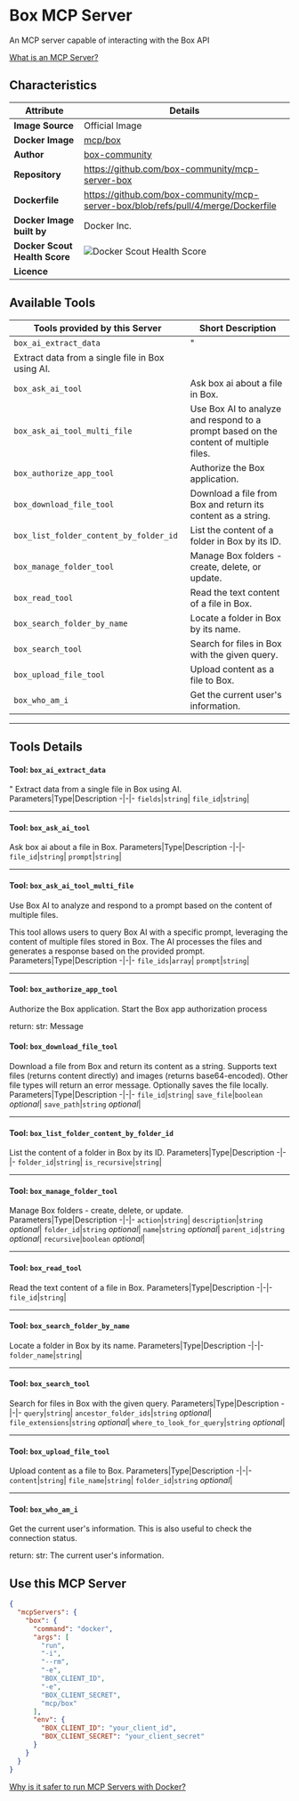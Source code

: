 # Box MCP Server

An MCP server capable of interacting with the Box API

[What is an MCP Server?](https://www.anthropic.com/news/model-context-protocol)

## Characteristics
Attribute|Details|
|-|-|
**Image Source**|Official Image
**Docker Image**|[mcp/box](https://hub.docker.com/repository/docker/mcp/box)
**Author**|[box-community](https://github.com/box-community)
**Repository**|https://github.com/box-community/mcp-server-box
**Dockerfile**|https://github.com/box-community/mcp-server-box/blob/refs/pull/4/merge/Dockerfile
**Docker Image built by**|Docker Inc.
**Docker Scout Health Score**| ![Docker Scout Health Score](https://api.scout.docker.com/v1/policy/insights/org-image-score/badge/mcp/box)
**Licence**|

## Available Tools
Tools provided by this Server|Short Description
-|-
`box_ai_extract_data`|"
Extract data from a single file in Box using AI.|
`box_ask_ai_tool`|Ask box ai about a file in Box.|
`box_ask_ai_tool_multi_file`|Use Box AI to analyze and respond to a prompt based on the content of multiple files.|
`box_authorize_app_tool`|Authorize the Box application.|
`box_download_file_tool`|Download a file from Box and return its content as a string.|
`box_list_folder_content_by_folder_id`|List the content of a folder in Box by its ID.|
`box_manage_folder_tool`|Manage Box folders - create, delete, or update.|
`box_read_tool`|Read the text content of a file in Box.|
`box_search_folder_by_name`|Locate a folder in Box by its name.|
`box_search_tool`|Search for files in Box with the given query.|
`box_upload_file_tool`|Upload content as a file to Box.|
`box_who_am_i`|Get the current user's information.|

---
## Tools Details

#### Tool: **`box_ai_extract_data`**
"
Extract data from a single file in Box using AI.
Parameters|Type|Description
-|-|-
`fields`|`string`|
`file_id`|`string`|

---
#### Tool: **`box_ask_ai_tool`**
Ask box ai about a file in Box.
Parameters|Type|Description
-|-|-
`file_id`|`string`|
`prompt`|`string`|

---
#### Tool: **`box_ask_ai_tool_multi_file`**
Use Box AI to analyze and respond to a prompt based on the content of multiple files.

This tool allows users to query Box AI with a specific prompt, leveraging the content
of multiple files stored in Box. The AI processes the files and generates a response
based on the provided prompt.
Parameters|Type|Description
-|-|-
`file_ids`|`array`|
`prompt`|`string`|

---
#### Tool: **`box_authorize_app_tool`**
Authorize the Box application.
Start the Box app authorization process

return:
    str: Message
#### Tool: **`box_download_file_tool`**
Download a file from Box and return its content as a string.
Supports text files (returns content directly) and images (returns base64-encoded).
Other file types will return an error message.
Optionally saves the file locally.
Parameters|Type|Description
-|-|-
`file_id`|`string`|
`save_file`|`boolean` *optional*|
`save_path`|`string` *optional*|

---
#### Tool: **`box_list_folder_content_by_folder_id`**
List the content of a folder in Box by its ID.
Parameters|Type|Description
-|-|-
`folder_id`|`string`|
`is_recursive`|`string`|

---
#### Tool: **`box_manage_folder_tool`**
Manage Box folders - create, delete, or update.
Parameters|Type|Description
-|-|-
`action`|`string`|
`description`|`string` *optional*|
`folder_id`|`string` *optional*|
`name`|`string` *optional*|
`parent_id`|`string` *optional*|
`recursive`|`boolean` *optional*|

---
#### Tool: **`box_read_tool`**
Read the text content of a file in Box.
Parameters|Type|Description
-|-|-
`file_id`|`string`|

---
#### Tool: **`box_search_folder_by_name`**
Locate a folder in Box by its name.
Parameters|Type|Description
-|-|-
`folder_name`|`string`|

---
#### Tool: **`box_search_tool`**
Search for files in Box with the given query.
Parameters|Type|Description
-|-|-
`query`|`string`|
`ancestor_folder_ids`|`string` *optional*|
`file_extensions`|`string` *optional*|
`where_to_look_for_query`|`string` *optional*|

---
#### Tool: **`box_upload_file_tool`**
Upload content as a file to Box.
Parameters|Type|Description
-|-|-
`content`|`string`|
`file_name`|`string`|
`folder_id`|`string` *optional*|

---
#### Tool: **`box_who_am_i`**
Get the current user's information.
This is also useful to check the connection status.

return:
    str: The current user's information.
## Use this MCP Server

```json
{
  "mcpServers": {
    "box": {
      "command": "docker",
      "args": [
        "run",
        "-i",
        "--rm",
        "-e",
        "BOX_CLIENT_ID",
        "-e",
        "BOX_CLIENT_SECRET",
        "mcp/box"
      ],
      "env": {
        "BOX_CLIENT_ID": "your_client_id",
        "BOX_CLIENT_SECRET": "your_client_secret"
      }
    }
  }
}
```

[Why is it safer to run MCP Servers with Docker?](https://www.docker.com/blog/the-model-context-protocol-simplifying-building-ai-apps-with-anthropic-claude-desktop-and-docker/)
